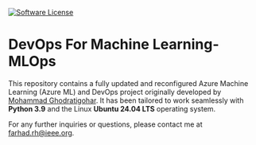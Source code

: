 [![Software License](https://img.shields.io/badge/license-MIT-brightgreen.svg?style=flat-square)](LICENSE)

# DevOps For Machine Learning-MLOps
This repository contains a fully updated and reconfigured Azure Machine Learning (Azure ML) and DevOps project originally developed by [Mohammad Ghodratigohar]( https://www.linkedin.com/in/mohammad-ghodratigohar/). It has been tailored to work seamlessly with **Python 3.9** and the Linux **Ubuntu 24.04 LTS** operating system.

For any further inquiries or questions, please contact me at farhad.rh@ieee.org.
